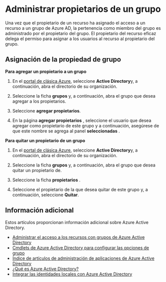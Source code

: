 
<properties
    pageTitle="Pasos siguientes para uso de los grupos de la administración de acceso | Microsoft Azure"
    description="Cómo avanzada-para administrar grupos de seguridad y cómo usar estos grupos para administrar el acceso a un recurso."
    services="active-directory"
    documentationCenter=""
    authors="curtand"
    manager="femila"
    editor=""/>

<tags
    ms.service="active-directory"
    ms.workload="identity"
    ms.tgt_pltfrm="na"
    ms.devlang="na"
    ms.topic="article"
    ms.date="09/22/2016"
    ms.author="curtand"/>

# <a name="managing-owners-for-a-group"></a>Administrar propietarios de un grupo
Una vez que el propietario de un recurso ha asignado el acceso a un recurso a un grupo de Azure AD, la pertenencia como miembro del grupo es administrado por el propietario del grupo. El propietario del recurso eficaz delega el permiso para asignar a los usuarios al recurso al propietario del grupo.

## <a name="assigning-group-ownership"></a>Asignación de la propiedad de grupo

**Para agregar un propietario a un grupo**

1. En el [portal de clásica Azure](https://manage.windowsazure.com), seleccione **Active Directory**y, a continuación, abra el directorio de su organización.

2. Seleccione la ficha **grupos** y, a continuación, abra el grupo que desea agregar a los propietarios.

3. Seleccione **agregar propietarios**.

4. En la página **agregar propietarios** , seleccione el usuario que desea agregar como propietario de este grupo y a continuación, asegúrese de que este nombre se agrega al panel **seleccionadas** .


**Para quitar un propietario de un grupo**

1. En el [portal de clásica Azure](https://manage.windowsazure.com), seleccione **Active Directory**y, a continuación, abra el directorio de su organización.

2. Seleccione la ficha **grupos** y, a continuación, abra el grupo que desea quitar un propietario de.

4. Seleccione la ficha **propietarios** .

5. Seleccione el propietario de la que desea quitar de este grupo y, a continuación, seleccione **Quitar**.

## <a name="additional-information"></a>Información adicional

Estos artículos proporcionan información adicional sobre Azure Active Directory.

* [Administrar el acceso a los recursos con grupos de Azure Active Directory](active-directory-manage-groups.md)
* [Cmdlets de Azure Active Directory para configurar las opciones de grupo](active-directory-accessmanagement-groups-settings-cmdlets.md)
* [Índice de artículos de administración de aplicaciones de Azure Active Directory](active-directory-apps-index.md)
* [¿Qué es Azure Active Directory?](active-directory-whatis.md)
* [Integrar las identidades locales con Azure Active Directory](active-directory-aadconnect.md)

